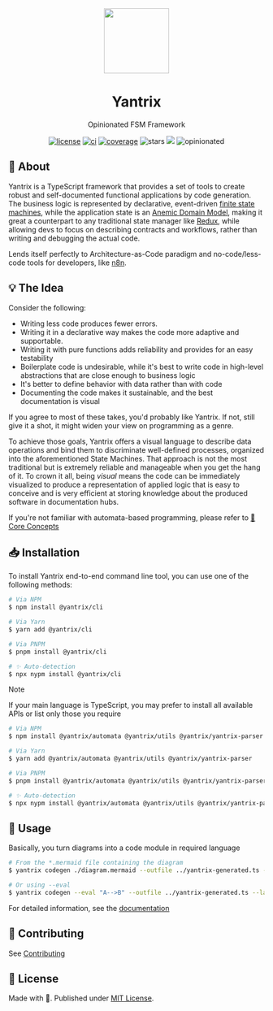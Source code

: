 <div align="center">
  <img width="128" src="https://github.com/tfcp68/yantrix/blob/main/docs/public/logo.png?raw=true" />
  <h1>Yantrix</h1>
  <p>Opinionated FSM Framework</p>
</div>

<p align="center">
    <a href="https://github.com/tfcp68/yantrix/blob/main/LICENSE" target="_blank"><img src="https://img.shields.io/github/license/tfcp68/yantrix" alt="license"></a>
	<a href="https://github.com/tfcp68/yantrix/actions/workflows/tests.yml" target="_blank"><img src="https://github.com/tfcp68/yantrix/actions/workflows/tests.yml/badge.svg" alt="ci"></a>
	<a href="https://codecov.io/gh/tfcp68/yantrix" target="_blank"><img src="https://img.shields.io/codecov/c/gh/tfcp68/yantrix/main" alt="coverage"></a>
	<img src="https://img.shields.io/github/stars/tfcp68/yantrix" alt="stars">
	<a href="https://hits.seeyoufarm.com"><img src="https://hits.seeyoufarm.com/api/count/incr/badge.svg?url=https%3A%2F%2Fgithub.com%2Ftfcp68%2Fyantrix&count_bg=%233DAEC8&title_bg=%23555555&icon=&icon_color=%23E7E7E7&title=visitors&edge_flat=false"/></a>
	<img src="https://img.shields.io/static/v1?label=opinionated&message=enough&color=success" alt="opinionated" />
</p>

## 🧭 About

Yantrix is a TypeScript framework that provides a set of tools to create robust and self-documented functional
applications by code generation.
The business logic is represented by declarative,
event-driven [finite state machines](https://en.wikipedia.org/wiki/Finite-state_machine), while the application state is
an [Anemic Domain Model](https://en.wikipedia.org/wiki/Anemic_domain_model), making it great a counterpart to any
traditional state manager like [Redux](https://redux.js.org/), while allowing devs to focus on describing contracts and
workflows, rather than writing and debugging the
actual code.

Lends itself perfectly to Architecture-as-Code paradigm and no-code/less-code
tools for developers, like [n8n](https://github.com/n8n-io/n8n).

## 💡 The Idea

Consider the following:

-   Writing less code produces fewer errors.
-   Writing it in a declarative way makes the code more adaptive and supportable.
-   Writing it with pure functions adds reliability and provides for an easy testability
-   Boilerplate code is undesirable, while it's best to write code in high-level abstractions that are close enough to business logic
-   It's better to define behavior with data rather than with code
-   Documenting the code makes it sustainable, and the best documentation is visual

If you agree to most of these takes, you'd probably like Yantrix. If not, still give it a shot, it might widen your view on programming as a genre.

To achieve those goals, Yantrix offers a visual language to describe data operations and bind them to discriminate well-defined processes, organized into the aforementioned State Machines. That approach is not the most traditional but is extremely reliable and manageable when you get the hang of it. To crown it all, being _visual_ means the code can be immediately visualized to produce a representation of applied logic that is easy to conceive and is very efficient at storing knowledge about the produced software in documentation hubs.

If you're not familiar with automata-based programming, please refer to [🧠Core Concepts](https://tfcp68.github.io/yantrix/concepts/)

## 📥 Installation

To install Yantrix end-to-end command line tool, you can use one of the following methods:

```bash
# Via NPM
$ npm install @yantrix/cli

# Via Yarn
$ yarn add @yantrix/cli

# Via PNPM
$ pnpm install @yantrix/cli

# ✨ Auto-detection
$ npx nypm install @yantrix/cli
```
> [!NOTE]
> If your main language is TypeScript, you may prefer to install all available APIs or list only those you require
>
> ```bash
> # Via NPM
> $ npm install @yantrix/automata @yantrix/utils @yantrix/yantrix-parser
>
> # Via Yarn
> $ yarn add @yantrix/automata @yantrix/utils @yantrix/yantrix-parser
>
> # Via PNPM
> $ pnpm install @yantrix/automata @yantrix/utils @yantrix/yantrix-parser
>
> # ✨ Auto-detection
> $ npx nypm install @yantrix/automata @yantrix/utils @yantrix/yantrix-parser
> ```

## 📖 Usage

Basically, you turn diagrams into a code module in required language

```bash
# From the *.mermaid file containing the diagram
$ yantrix codegen ./diagram.mermaid --outfile ../yantrix-generated.ts --language TypeScript --className SampleFSM

# Or using --eval
$ yantrix codegen --eval "A-->B" --outfile ../yantrix-generated.ts --language TypeScript --className SampleFSM
```

For detailed information, see the [documentation](https://tfcp68.github.io/yantrix)

## 🌱 Contributing

See [Contributing](https://tfcp68.github.io/yantrix/contributing/)

## 📜 License

Made with 💜. Published under [MIT License](./LICENSE).
